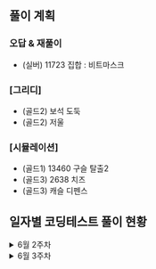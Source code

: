 ## 풀이 계획

### 오답 & 재풀이
- (실버) 11723 집합 : 비트마스크

### [그리디]
- (골드2) 보석 도둑
- (골드2) 저울

### [시뮬레이션]
- (골드1) 13460 구슬 탈출2
- (골드3) 2638 치즈
- (골드3) 캐슬 디펜스

## 일자별 코딩테스트 풀이 현황
<details>
<summary>6월 2주차</summary>

### 6월 10일 코딩테스트
- (실버) 1049 기타줄 / 14916 거스름돈 / 1213 팬린드롬 만들기
- (카카오 LV2) k진수에서 소수 개수 구하기
### 6월 11일 코딩테스트
- (실버) 1449 수리공 항승 / 1080 행렬 / 1343 폴리오미노
- (카카오 LV2) [3차] 압축
### 6월 12일 코딩테스트
- (실버) 2847 게임을 만든 동준이 / 15903 카드합체놀이 / 11501 주식
- (카카오 LV2) [3차] n진수 게임
### 6월 13일 코딩테스트
- (실버) 1316 그룹 단어 체커 / 2941 크로아티아 알파벳 / 1193 분수찾기
- (카카오 LV2) 주차 요금 계산
### 6월 14일 코딩테스트
- (실버) 10773 제로 / 10866 덱 / 1158 요세푸스 문제
- (카카오 LV2) [3차] 파일명 정렬
### 6월 15일 코딩테스트
- (실버) 2563 색종이 / 11723 집합 / 11866 요세푸스 문제 0
### 6월 16일 코딩테스트
- (브론즈) 25304 영수증 / 2743 단어 길이 재기 / 5597 과제 안 내신 분...? / 
10250 ACM 호텔 / 2441 별 찍기 - 4 / 2920 음계 / 25314 코딩은 체육과목 입니다 / 2444 별 찍기 - 7 / 2475 검증수 / 27866 문자와 문자열
- (카카오 LV2) 오픈채팅방
</details>
<details>
<summary>6월 3주차</summary>

### 6월 17일 코딩테스트
- (브론즈) 9086 문자열 / 10757 큰 수 A+B / 10988 팬린드롬인지 확인하기 / 2738 행렬 덧셈 / 3009 네 번째 점 / 1924 2007년 / 11050 이항 계수 1 / 2442 별 찍기 - 5 / 11721 열 개씩 끊어 출력하기 / 1259 팬린드롬수
- (카카오 LV2) [1차] 프렌즈4블록
### 6월 19일 코딩테스트
- (브론즈) 10103 주사위 게임 / 10812 바구니 순서 바꾸기 / 2979 트럭 주차 / 2947 나무 조각 / 14470 전자레인지 / 1592 영식이와 친구들 / 1173 운동 / 3985 롤 케이크 / 1551 수열의 변화 / 21756 지우개
- (카카오 LV2) 두 큐 합 같게 만들기
### 6월 20일 코딩테스트
- (골드5) 14719 빗물 / 15662 톱니바퀴 (2)
- (카카오 LV2) 메뉴 리뉴얼
</details>